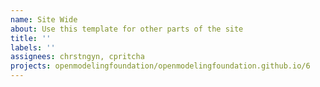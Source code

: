 ```yaml
---
name: Site Wide
about: Use this template for other parts of the site
title: ''
labels: ''
assignees: chrstngyn, cpritcha
projects: openmodelingfoundation/openmodelingfoundation.github.io/6
---
```



